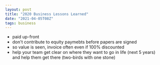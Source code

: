 ```yaml
---
layout: post
title: "2020 Business Lessons Learned"
date: "2021-04-05T08Z"
tags: business
---
```


- paid up-front
- don't contribute to equity paymebts before papers are signed
- so value is seen, invoice often even if 100% discounted
- help your team get clear on where they want to go in life (next 5 years) and help them get there (two-birds with one stone)
